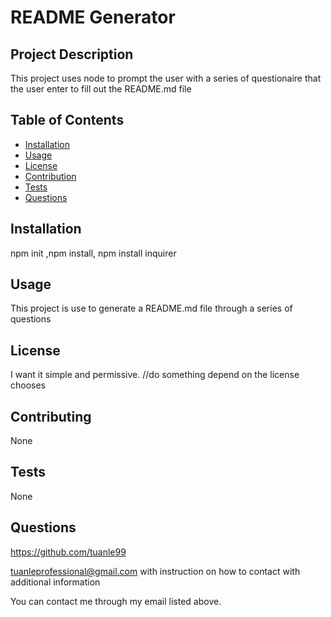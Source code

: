 
# README Generator

## Project Description

This project uses node to prompt the user with a series of questionaire that the user enter to fill out the README.md file

## Table of Contents

* [Installation](#installation)
* [Usage](#usage)
* [License](#license)
* [Contribution](#contribution)
* [Tests](#tests)
* [Questions](#questions)

## Installation

npm init ,npm install, npm install inquirer

## Usage

This project is use to generate a README.md file through a series of questions

## License

I want it simple and permissive.
//do something depend on the license chooses


## Contributing

None

## Tests

None

## Questions

https://github.com/tuanle99

tuanleprofessional@gmail.com
with instruction on how to contact with additional information

You can contact me through my email listed above.
